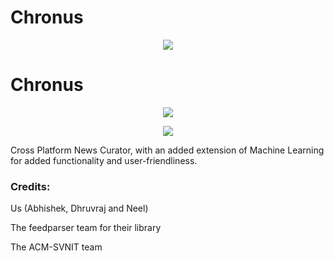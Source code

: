 
# Chronus
<p align="center"><img src="https://image.ibb.co/kZc7b6/iconbeta2.png"/></p>

<h1>Chronus</h1>
<p align="center"><img src="https://forthebadge.com/images/badges/made-with-python.svg"/></p>
<p align="center"><img src="https://forthebadge.com/images/badges/built-for-android.svg"/></p>





Cross Platform News Curator, with an added extension of Machine Learning for added functionality and user-friendliness.
<h3>Credits:</h3>

Us (Abhishek, Dhruvraj and Neel)

The feedparser team for their library

The ACM-SVNIT team
